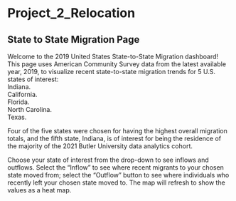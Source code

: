 # Project_2_Relocation


## State to State Migration Page

Welcome to the 2019 United States State-to-State Migration dashboard!</h2>
This page uses American Community Survey data from the latest available year, 2019, to visualize recent state-to-state migration trends for 5 U.S. states of interest:   
           Indiana.  
           California.  
           Florida.  
           North Carolina.  
           Texas.  

Four of the five states were chosen for having the highest overall migration totals, and the fifth state, Indiana, is of interest for being the residence of the majority of the 2021 Butler University data analytics cohort.   

Choose your state of interest from the drop-down to see inflows and outflows. Select the “Inflow” to see where recent migrants to your chosen state moved from; select the “Outflow” button to see where individuals who recently left your chosen state moved to. The map will refresh to show the values as a heat map.   
            
